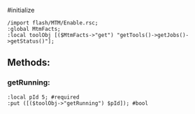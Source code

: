 #initialize

```
/import flash/MTM/Enable.rsc;
:global MtmFacts;
:local toolObj [($MtmFacts->"get") "getTools()->getJobs()->getStatus()"];
```

## Methods:

### getRunning:

```
:local pId 5; #required
:put ([($toolObj->"getRunning") $pId]); #bool
```